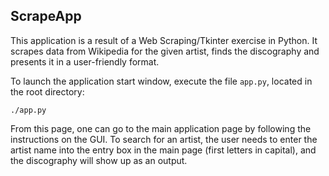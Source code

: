 ## ScrapeApp

This application is a result of a Web Scraping/Tkinter exercise in Python. It scrapes data from Wikipedia for the given artist, finds the discography and presents it in a user-friendly format.

To launch the application start window, execute the file `app.py`, located in the root directory:

```
./app.py
```

From this page, one can go to the main application page by following the instructions on the GUI. To search for an artist, the user needs to enter the artist name into the entry box in the main page (first letters in capital), and the discography will show up as an output.
